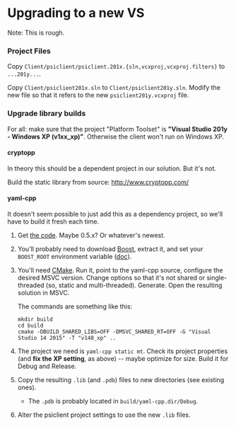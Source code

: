 # Upgrading to a new VS

Note: This is rough.

### Project Files

Copy `Client/psiclient/psiclient.201x.{sln,vcxproj,vcxproj.filters}` to `...201y...`.

Copy `Client/psiclient201x.sln` to `Client/psiclient201y.sln`. Modify the new file so that it refers to the new `psiclient201y.vcxproj` file.

### Upgrade library builds

For all: make sure that the project "Platform Toolset" is **"Visual Studio 201y - Windows XP (v1xx_xp)"**. Otherwise the client won't run on Windows XP.

#### cryptopp

In theory this should be a dependent project in our solution. But it's not.

Build the static library from source: http://www.cryptopp.com/

#### yaml-cpp

It doesn't seem possible to just add this as a dependency project, so we'll have to build it fresh each time.

1. Get [the code](https://github.com/jbeder/yaml-cpp). Maybe 0.5.x? Or whatever's newest.

2. You'll probably need to download [Boost](http://www.boost.org/), extract it, and set your `BOOST_ROOT` environment variable ([doc](http://www.boost.org/doc/libs/1_56_0/more/getting_started/windows.html)).

3. You'll need [CMake](http://www.cmake.org/). Run it, point to the yaml-cpp source, configure the desired MSVC version. Change options so that it's not shared or single-threaded (so, static and multi-threaded). Generate. Open the resulting solution in MSVC.

   The commands are something like this:
   ```
   mkdir build
   cd build
   cmake -DBUILD_SHARED_LIBS=OFF -DMSVC_SHARED_RT=OFF -G "Visual Studio 14 2015" -T "v140_xp" ..
   ```  

4. The project we need is `yaml-cpp static mt`. Check its project properties (and **fix the XP setting**, as above) -- maybe optimize for size. Build it for Debug and Release.

5. Copy the resulting `.lib` (and `.pdb`) files to new directories (see existing ones).
   * The `.pdb` is probably located in `build/yaml-cpp.dir/Debug`.

6. Alter the psiclient project settings to use the new `.lib` files.
